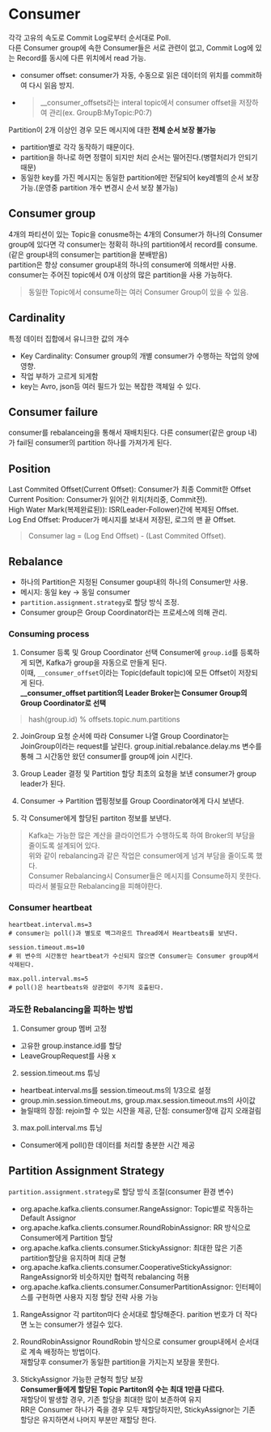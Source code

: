 # Consumer

각각 고유의 속도로 Commit Log로부터 순서대로 Poll.  
다른 Consumer group에 속한 Consumer들은 서로 관련이 없고, Commit Log에 있는 Record를 동시에 다른 위치에서 read 가능.  

- consumer offset: consumer가 자동, 수동으로 읽은 데이터의 위치를 commit하여 다시 읽음 방지.  
- > __consumer_offsets라는 interal topic에서 consumer offset을 저장하여 관리(ex. GroupB:MyTopic:P0:7)

Partition이 2개 이상인 경우 모든 메시지에 대한 **전체 순서 보장 불가능**
- partition별로 각각 동작하기 때문이다.
- partition을 하나로 하면 정렬이 되지만 처리 순서는 떨어진다.(병렬처리가 안되기 때문)
- 동일한 key를 가진 메시지는 동일한 partition에만 전달되어 key레벨의 순서 보장 가능.(운영중 partition 개수 변경시 순서 보장 불가능)

## Consumer group

4개의 파티션이 있는 Topic을 conusme하는 4개의 Consumer가 하나의 Consumer group에 있다면 각 consumer는 정확히 하나의 partition에서 record를 consume.(같은 group내의 consumer는 partition을 분배받음)  
partition은 항상 consumer group내의 하나의 consumer에 의해서만 사용.  
consumer는 주어진 topic에서 0개 이상의 많은 partition을 사용 가능하다.

> 동일한 Topic에서 consume하는 여러 Consumer Group이 있을 수 있음.  

## Cardinality
특정 데이터 집합에서 유니크한 값의 개수

- Key Cardinality: Consumer group의 개별 consumer가 수행하는 작업의 양에 영향. 
- 작업 부하가 고르게 되게함
- key는 Avro, json등 여러 필드가 있는 복잡한 객체일 수 있다.

## Consumer failure
consumer를 rebalanceing을 통해서 재배치된다.
다른 consumer(같은 group 내)가 fail된 consumer의 partition 하나를 가져가게 된다.

## Position
Last Commited Offset(Current Offset): Consumer가 최종 Commit한 Offset   
Current Position: Consumer가 읽어간 위치(처리중, Commit전).  
High Water Mark(복제완료된)): ISR(Leader-Follower)간에 복제된 Offset.  
Log End Offset: Producer가 메시지를 보내서 저장된, 로그의 맨 끝 Offset.  
> Consumer lag = (Log End Offset) - (Last Commited Offset).  


## Rebalance

- 하나의 Partition은 지정된 Consumer goup내의 하나의 Consumer만 사용.
- 메시지: 동일 key -> 동일 consumer
- `partition.assignment.strategy`로 할당 방식 조정.
- Consumer group은 Group Coordinator라는 프로세스에 의해 관리.

### Consuming process

1. Consumer 등록 및 Group Coordinator 선택
Consumer에 `group.id`를 등록하게 되면, Kafka가 group을 자동으로 만들게 된다.  
이때, `__consumer_offset`이라는 Topic(default topic)에 모든 Offset이 저장되게 된다.  
**__consumer_offset partition의 Leader Broker는 Consumer Group의 Group Coordinator로 선택**
> hash(group.id) % offsets.topic.num.partitions

2. JoinGroup 요청 순서에 따라 Consumer 나열
Group Coordinator는 JoinGroup이라는 request를 날린다.
group.initial.rebalance.delay.ms 변수를 통해 그 시간동안 왔던 consumer를 group에 join 시킨다.  

3. Group Leader 결정 및 Partition 할당
최초의 요청을 보낸 consumer가 group leader가 된다.

4. Consumer -> Partition 맵핑정보를 Group Coordinator에게 다시 보낸다.

5. 각 Consumer에게 할당된 partiton 정보를 보낸다.

> Kafka는 가능한 많은 계산을 클라이언트가 수행하도록 하여 Broker의 부담을 줄이도록 설계되어 있다.  
> 위와 같이 rebalancing과 같은 작업은 consumer에게 넘겨 부담을 줄이도록 했다.  
> Consumer Rebalancing시 Consumer들은 메시지를 Consume하지 못한다. 따라서 불필요한 Rebalancing을 피해야한다.

### Consumer heartbeat
```shell
heartbeat.interval.ms=3 
# consumer는 poll()과 별도로 백그라운드 Thread에서 Heartbeats를 보낸다.

session.timeout.ms=10
# 위 변수의 시간동안 heartbeat가 수신되지 않으면 Consumer는 Consumer group에서 삭제된다.

max.poll.interval.ms=5
# poll()은 heartbeats와 상관없이 주기적 호출된다.
```

### 과도한 Rebalancing을 피하는 방법
1. Consumer group 멤버 고정
- 고유한 group.instance.id를 할당
- LeaveGroupRequest를 사용 x

2. session.timeout.ms 튜닝
- heartbeat.interval.ms를 session.timeout.ms의 1/3으로 설정
- group.min.session.timeout.ms, group.max.session.timeout.ms의 사이값
- 늘릴때의 장점: rejoin할 수 있는 시잔을 제공, 단점: consumer장애 감지 오래걸림

3. max.poll.interval.ms 튜닝
- Consumer에게 poll()한 데이터를 처리할 충분한 시간 제공


## Partition Assignment Strategy

`partition.assignment.strategy`로 할당 방식 조절(consumer 환경 변수)

- org.apache.kafka.clients.consumer.RangeAssignor: Topic별로 작동하는 Default Assignor
- org.apache.kafka.clients.consumer.RoundRobinAssignor: RR 방식으로 Consumer에게 Partition 할당 
- org.apache.kafka.clients.consumer.StickyAssignor: 최대한 많은 기존 partition할당을 유지하며 최대 균형
- org.apache.kafka.clients.consumer.CooperativeStickyAssignor: RangeAssignor와 비슷하지만 협력적 rebalancing 허용
- org.apache.kafka.clients.consumer.ConsumerPartitionAssignor: 인터페이스를 구현하면 사용자 지정 할당 전략 사용 가능

1. RangeAssignor
각 partiton마다 순서대로 할당해준다. parition 번호가 더 작다면 노는 consumer가 생길수 있다.

2. RoundRobinAssignor
RoundRobin 방식으로 consumer group내에서 순서대로 계속 배정하는 방법이다.  
재할당후 consumer가 동일한 partition을 가지는지 보장을 못한다.  

3. StickyAssignor
가능한 균형적 할당 보장  
**Consumer들에게 할당된 Topic Partiton의 수는 최대 1만큼 다르다.**  
재할당이 발생할 경우, 기존 할당을 최대한 많이 보존하여 유지  
RR은 Consumer 하나가 죽을 경우 모두 재할당하지만, StickyAssignor는 기존 할당은 유지하면서 나머지 부분만 재할당 한다.

